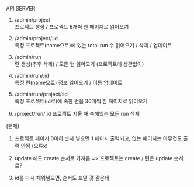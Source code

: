API SERVER

1. /admin/project    
프로젝트 생성 / 프로젝트 6개씩 한 페이지로 읽어오기    

2. /admin/project/:id     
특정 프로젝트(name으로)에 있는 total run 수 읽어오기 / 삭제 / 업데이트    

3. /admin/run    
런 생성(추후 삭제) / 모든 런 읽어오기 (프로젝트에 상관없이)     

4. /admin/run/:id     
특정 런(name으로) 정보 읽어오기 / 이름 업데이트     

5. /admin/run/project/:id     
특정 프로젝트(id로)에 속한 런을 30개씩 한 페이지로 읽어오기    

6. /project/run/:id
프로젝트 지울 때 속해있는 모든 run 삭제

(현재)     
1. 프로젝트 페이지 0이하 숫자 넣으면 1 페이지 출력되고, 없는 페이지는 아무것도 출력 안됨 (오류x)     

2. update 해도 create 순서로 가져옴 => 프로젝트는 create / 런은 update 순서로?

3. id를 다시 채워넣으면, 순서도 꼬일 것 같은데
